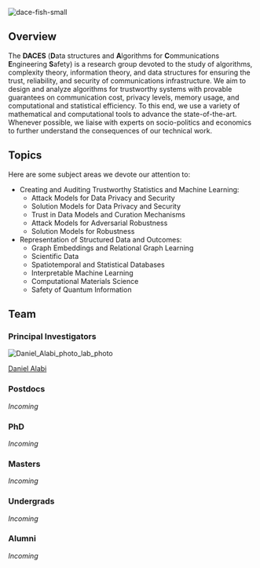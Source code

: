 ![dace-fish-small](https://github.com/dace-group/dace-group.github.io/assets/928460/362ced39-dc59-42d1-93e9-2d4ee8daf6f1)

## Overview

The **DACES** (**D**ata structures and **A**lgorithms for **C**ommunications **E**ngineering **S**afety) is a research group devoted to the study of algorithms, complexity theory, information theory, and data structures for ensuring the trust, reliability, and security of communications infrastructure. We aim to design and analyze algorithms for trustworthy systems with provable guarantees on communication cost, privacy levels, memory usage, and computational and statistical efficiency. To this end, we use a variety of mathematical and computational tools to advance the state-of-the-art. Whenever possible, we liaise with experts on socio-politics and economics to further understand the consequences of our technical work.

## Topics

Here are some subject areas we devote our attention to:
* Creating and Auditing Trustworthy Statistics and Machine Learning:
    * Attack Models for Data Privacy and Security
    * Solution Models for Data Privacy and Security
    * Trust in Data Models and Curation Mechanisms
    * Attack Models for Adversarial Robustness
    * Solution Models for Robustness
* Representation of Structured Data and Outcomes:
    * Graph Embeddings and Relational Graph Learning
    * Scientific Data
    * Spatiotemporal and Statistical Databases
    * Interpretable Machine Learning
    * Computational Materials Science
    * Safety of Quantum Information


## Team

### Principal Investigators

![Daniel_Alabi_photo_lab_photo](https://github.com/daces-group/daces-group.github.io/assets/928460/d8d32dae-0ca5-4200-b12a-b1cb4298cd00)

[Daniel Alabi](http://alabidan.me)

### Postdocs

*Incoming*

### PhD 

*Incoming*

### Masters

*Incoming*

### Undergrads

*Incoming*

### Alumni

*Incoming*
